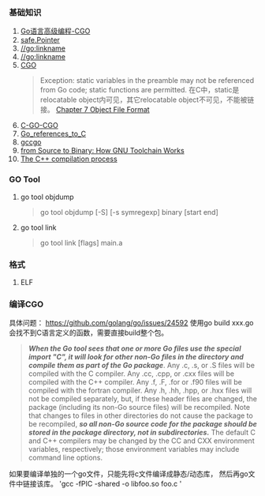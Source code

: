 ### 基础知识

1. [Go语言高级编程-CGO](https://chai2010.cn/advanced-go-programming-book/ch2-cgo/ch2-07-memory.html)
2. [safe.Pointer](https://studygolang.com/articles/20847)
3. [//go:linkname](https://studygolang.com/articles/15842)
4. [//go:linkname](https://golang.org/src/cmd/compile/doc.go?h=Compile)
5. [CGO](https://golang.org/cmd/cgo/)
   >Exception: static variables in the preamble may not be referenced from Go code; static functions are permitted.
   >在C中，static是relocatable object内可见，其它relocatable object不可见，不能被链接。
   >[Chapter 7 Object File Format](https://docs.oracle.com/cd/E19120-01/open.solaris/819-0690/6n33n7fcb/index.html)
6. [C-GO-CGO](https://blog.golang.org/c-go-cgo)
7. [Go_references_to_C](https://golang.org/cmd/cgo/#hdr-Go_references_to_C)
8. [gccgo](https://golang.org/doc/install/gccgo)
10. [from Source to Binary: How GNU Toolchain Works](https://www.slideshare.net/jserv/from-source-to-binary-how-gnu-toolchain-works)
11. [The C++ compilation process](http://faculty.cs.niu.edu/~mcmahon/CS241/Notes/compile.html)

### GO Tool

1. go tool objdump
   >go tool objdump [-S] [-s symregexp] binary [start end]
   
2. go tool link
   >go tool link [flags] main.a
   
### 格式

1. ELF

### 编译CGO

具体问题： https://github.com/golang/go/issues/24592
使用go build xxx.go会找不到C语言定义的函数，需要直接build整个包。

>***When the Go tool sees that one or more Go files use the special import "C", it will look for other non-Go files in the directory and compile them as part of the Go package***. Any .c, .s, or .S files will be compiled with the C compiler. Any .cc, .cpp, or .cxx files will be compiled with the C++ compiler. Any .f, .F, .for or .f90 files will be compiled with the fortran compiler. Any .h, .hh, .hpp, or .hxx files will not be compiled separately, but, if these header files are changed, the package (including its non-Go source files) will be recompiled. Note that changes to files in other directories do not cause the package to be recompiled, ***so all non-Go source code for the package should be stored in the package directory, not in subdirectories.*** The default C and C++ compilers may be changed by the CC and CXX environment variables, respectively; those environment variables may include command line options.


如果要编译单独的一个go文件，只能先将c文件编译成静态/动态库， 然后再go文件中链接该库。
'gcc -fPIC -shared -o libfoo.so foo.c '

